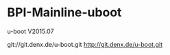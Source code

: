 # BPI-Mainline-uboot

  u-boot V2015.07

  git://git.denx.de/u-boot.git
  http://git.denx.de/u-boot.git
